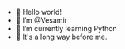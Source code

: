 - 👋 Hello world!
- 💞️ I’m @Vesamir
- 🌱 I’m currently learning Python
- 💞️ It's a long way before me.

